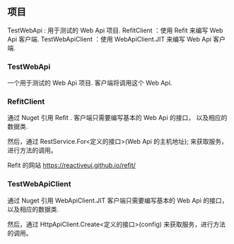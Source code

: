 ## 项目
TestWebApi : 用于测试的 Web Api 项目.
RefitClient ：使用 Refit 来编写 Web Api 客户端.
TestWebApiClient ：使用 WebApiClient.JIT 来编写 Web Api 客户端.



### TestWebApi
一个用于测试的 Web Api 项目.
客户端将调用这个 Web Api.



### RefitClient
通过 Nuget 引用 Refit .
客户端只需要编写基本的 Web Api 的接口， 以及相应的数据类.

然后，通过 RestService.For<定义的接口>(Web Api 的主机地址);
来获取服务，进行方法的调用。

Refit 的网站
https://reactiveui.github.io/refit/



### TestWebApiClient
通过 Nuget 引用 WebApiClient.JIT
客户端只需要编写基本的 Web Api 的接口， 以及相应的数据类.

然后，通过 HttpApiClient.Create<定义的接口>(config)
来获取服务，进行方法的调用。
